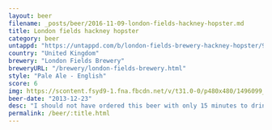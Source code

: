 ```yaml
---
layout: beer
filename: _posts/beer/2016-11-09-london-fields-hackney-hopster.md
title: London fields hackney hopster
category: beer
untappd: "https://untappd.com/b/london-fields-brewery-hackney-hopster/98628"
country: "United Kingdom"
brewery: "London Fields Brewery"
breweryURL: "/brewery/london-fields-brewery.html"
style: "Pale Ale - English"
score: 6
img: https://scontent.fsyd9-1.fna.fbcdn.net/v/t31.0-0/p480x480/1496099_10152147735493745_924183769_o.jpg?_nc_cat=103&_nc_sid=e007fa&_nc_ohc=IVFLN78f-PcAX9HcKwP&_nc_ht=scontent.fsyd9-1.fna&tp=6&oh=86f8e9f2d7b799d43726ddfabb6fa326&oe=5F948F3B
beer-date: "2013-12-23"
desc: "I should not have ordered this beer with only 15 minutes to drink it. Would be nice if I had more time to enjoy it"
permalink: /beer/:title.html
---
```

